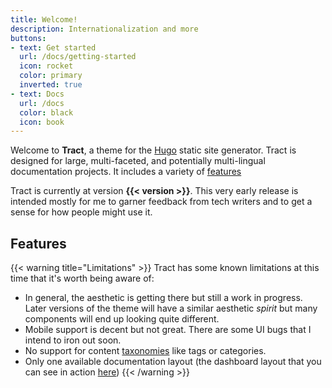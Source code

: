 ```yaml
---
title: Welcome!
description: Internationalization and more
buttons:
- text: Get started
  url: /docs/getting-started
  icon: rocket
  color: primary
  inverted: true
- text: Docs
  url: /docs
  color: black
  icon: book
---
```


Welcome to **Tract**, a theme for the [Hugo](https://gohugo.io) static site generator. Tract is designed for large, multi-faceted, and potentially multi-lingual documentation projects. It includes a variety of [features](#features)

Tract is currently at version **{{< version >}}**. This very early release is intended mostly for me to garner feedback from tech writers and to get a sense for how people might use it.

## Features

{{< warning title="Limitations" >}}
Tract has some known limitations at this time that it's worth being aware of:

* In general, the aesthetic is getting there but still a work in progress. Later versions of the theme will have a similar aesthetic *spirit* but many components will end up looking quite different.
* Mobile support is decent but not great. There are some UI bugs that I intend to iron out soon.
* No support for content [taxonomies](https://gohugo.io/content-management/taxonomies/) like tags or categories.
* Only one available documentation layout (the dashboard layout that you can see in action [here](/en/docs))
{{< /warning >}}